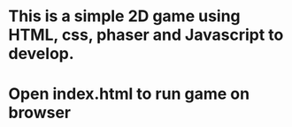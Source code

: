 # This is a simple 2D game using HTML, css, phaser and Javascript to develop.

# Open index.html to run game on browser
